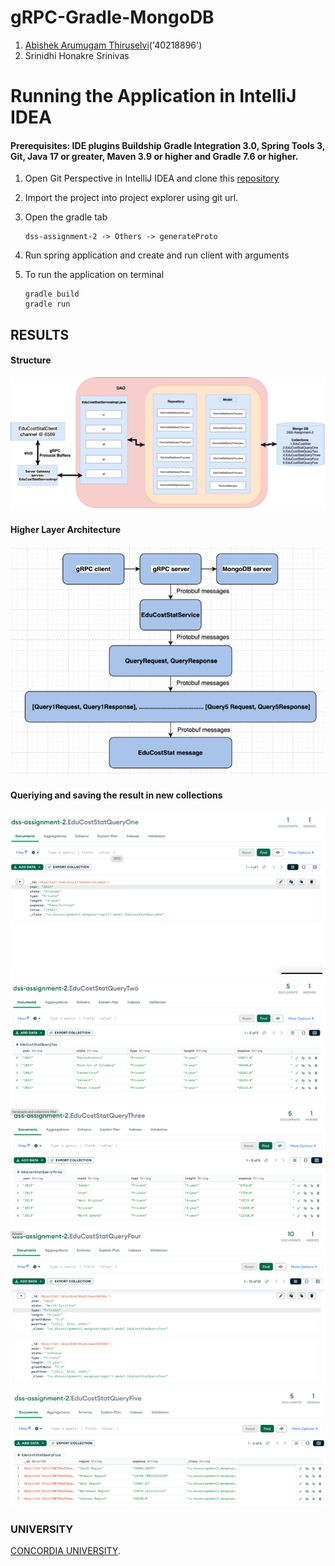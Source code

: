 # gRPC-Gradle-MongoDB

1. [Abishek Arumugam Thiruselvi](https://www.abishekarumugam.com)('40218896')
2. Srinidhi Honakre Srinivas

# Running the Application in IntelliJ IDEA
#### Prerequisites: IDE plugins Buildship Gradle Integration 3.0, Spring Tools 3, Git, Java 17 or greater, Maven 3.9 or higher and Gradle 7.6 or higher.

1. Open Git Perspective in IntelliJ IDEA and clone this [repository]([https://github.com/abishekat/dss-assignment-2](https://github.com/abishekat/dss-assignment-2))

2. Import the project into project explorer using git url.

3. Open the gradle tab 

   ```shell
   dss-assignment-2 -> Others -> generateProto
   ```

4. Run spring application and create and run client with arguments

5. To run the application on terminal 

   ```shell
   gradle build
   gradle run
   ```
## RESULTS

#### Structure
![](src/main/resources/images/1.png)

#### Higher Layer Architecture
![](src/main/resources/images/2.png)

#### Queriying and saving the result in new collections
![](src/main/resources/images/3.png)
![](src/main/resources/images/4.png)
![](src/main/resources/images/5.png)
![](src/main/resources/images/6.png)
![](src/main/resources/images/7.png)


### UNIVERSITY

 [CONCORDIA UNIVERSITY](https://www.concordia.ca/).
  
